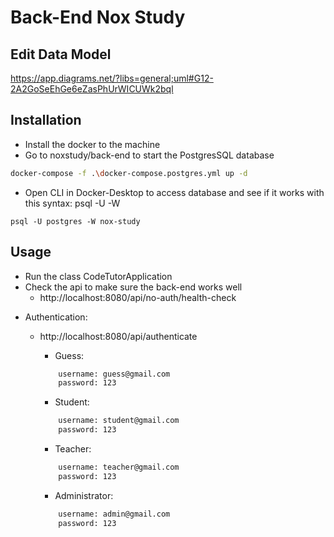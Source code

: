# Back-End Nox Study
## Edit Data Model
https://app.diagrams.net/?libs=general;uml#G12-2A2GoSeEhGe6eZasPhUrWICUWk2bql

## Installation
- Install the docker to the machine
- Go to noxstudy/back-end to start the PostgresSQL database
```bash
docker-compose -f .\docker-compose.postgres.yml up -d
```
- Open CLI in Docker-Desktop to access database and see if it works with this syntax: psql -U <user-name> -W <database-name>
```
psql -U postgres -W nox-study
```

## Usage
- Run the class CodeTutorApplication
- Check the api to make sure the back-end works well
    - http://localhost:8080/api/no-auth/health-check

* Authentication:
    - http://localhost:8080/api/authenticate
        - Guess:
         ```bash
             username: guess@gmail.com
             password: 123
         ```

        - Student:
        ```bash
            username: student@gmail.com
            password: 123
        ```

        - Teacher:
        ```bash
            username: teacher@gmail.com
            password: 123
        ```

        - Administrator:
        ```bash
            username: admin@gmail.com
            password: 123
        ```